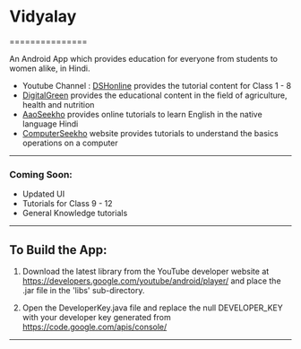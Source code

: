 # Vidyalay

===============

An Android App which provides education for everyone from students to women alike, in Hindi.

* Youtube Channel : <a href="https://www.youtube.com/user/DSHOnline">DSHonline</a> provides the tutorial content for Class 1 - 8 
* <a href="https://www.digitalgreen.org/">DigitalGreen</a> provides the educational content in the field of agriculture, health and nutrition
* <a href="http://aaoseekho.com/index.php">AaoSeekho</a> provides online tutorials to learn English in the native language Hindi
* <a href="http://computerseekho.com/compbasics.php">ComputerSeekho</a> website provides tutorials to understand the basics operations on a computer

<hr>

### Coming Soon: 
* Updated UI 
* Tutorials for Class 9 - 12
* General Knowledge tutorials

<hr>

## To Build the App:

1) Download the latest library from the YouTube developer 
website at https://developers.google.com/youtube/android/player/ and place
the .jar file in the 'libs' sub-directory.

2) Open the DeveloperKey.java file and replace the null DEVELOPER_KEY
with your developer key generated from https://code.google.com/apis/console/


<hr>